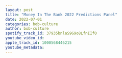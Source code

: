 ```yaml
---
layout: post
title: "Money In The Bank 2022 Predictions Panel"
date: 2022-07-01
categories: bob-culture
author: bob-culture
spotify_track_id: 37935bnlaS9G9o8LfnIIfO
youtube_video_id: 
apple_track_id: 1000568446215
youtube_metadata: 
---
```

